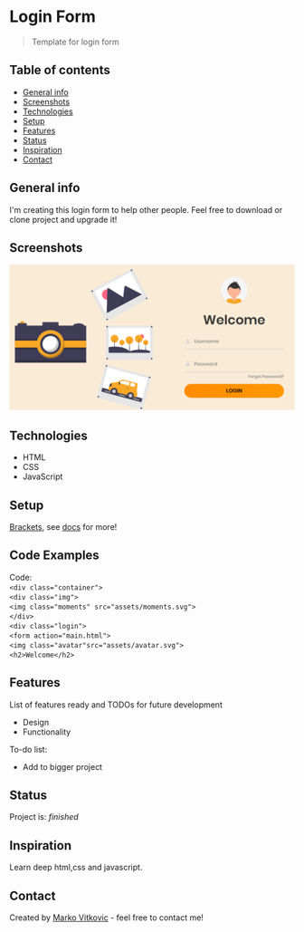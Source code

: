 # Login Form
> Template for login form

## Table of contents
* [General info](#general-info)
* [Screenshots](#screenshots)
* [Technologies](#technologies)
* [Setup](#setup)
* [Features](#features)
* [Status](#status)
* [Inspiration](#inspiration)
* [Contact](#contact)

## General info
I'm creating this login form to help other people. Feel free to download or clone project and upgrade it!

## Screenshots
![](https://github.com/MarkoVitkovic/html_css_javascript-login_form/blob/master/sc.png)

## Technologies
* HTML
* CSS
* JavaScript

## Setup
[Brackets](https://http://brackets.io/), see [docs](http://brackets.io/docs/current/modules/brackets.html) for more!

## Code Examples
Code:</br>
`<div class="container">`</br>
        `<div class="img">`</br>
            `<img class="moments" src="assets/moments.svg">`</br>
        `</div>`</br>
        `<div class="login">`</br>
            `<form action="main.html">`</br>
                `<img class="avatar"src="assets/avatar.svg">`</br>
                `<h2>Welcome</h2>`</br>

## Features
List of features ready and TODOs for future development
* Design
* Functionality

To-do list:
* Add to bigger project


## Status
Project is: _finished_

## Inspiration
Learn deep html,css and javascript.

## Contact
Created by [Marko Vitkovic](https://github.com/MarkoVitkovic) - feel free to contact me!
